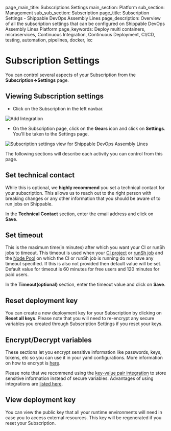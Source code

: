 page_main_title: Subscriptions Settings
main_section: Platform
sub_section: Management
sub_sub_section: Subscription
page_title: Subscription Settings - Shippable DevOps Assembly Lines
page_description: Overview of all the subscription settings that can be configured on Shippable DevOps Assembly Lines Platform
page_keywords: Deploy multi containers, microservices, Continuous Integration, Continuous Deployment, CI/CD, testing, automation, pipelines, docker, lxc

# Subscription Settings

You can control several aspects of your Subscription from the **Subscription->Settings** page.

## Viewing Subscription settings


* Click on the Subscription in the left navbar.

<img src="/images/getting-started/account-settings.png" alt="Add Integration">

* On the Subscription page, click on the **Gears** icon and click on **Settings**. You'll be taken to the Settings page.

<img src="/images/platform/management/subscription-settings.png" alt="Subscription settings view for Shippable DevOps Assembly Lines" style="vertical-align: middle;display: block;margin-left: auto;margin-right: auto;"/>

The following sections will describe each activity you can control from this page.

## Set technical contact

While this is optional, we **highly recommend** you set a technical contact for your subscription. This allows us to reach out to the right person with breaking changes or any other information that you should be aware of to run jobs on Shippable.

In the **Technical Contact** section, enter the email address and click on **Save**.

## Set timeout

This is the maximum time(in minutes) after which you want your CI or runSh jobs to  timeout. This timeout is used when your [CI project](/platform/management/project/settings/) or [runSh job](/platform/workflow/job/runsh/) and the [Node Pool](/platform/management/subscription/node-pools/) on which the CI or runSh job is running do not have any timeout specified. If this is also not provided then default value will be set. Default value for timeout is 60 minutes for free users and 120 minutes for paid users.

In the **Timeout(optional)** section, enter the timeout value and click on **Save**.

## Reset deployment key

You can create a new deployment key for your Subscription by clicking on **Reset all keys**. Please note that you will need to re-encrypt any secure variables you created through Subscription Settings if you reset your keys.

## Encrypt/Decrypt variables

These sections let you encrypt sensitive information like passwords, keys, tokens, etc so you can use it in your yaml configurations. More information on how to encrypt is [here](/platform/tutorial/security/encrypt-vars).

Please note that we recommend using the [key-value pair integration](/platform/integration/key-value) to store sensitive information instead of secure variables. Advantages of using integrations are [listed here](/platform/integration/overview).

## View deployment key

You can view the public key that all your runtime environments will need in case you to access external resources. This key will be regenerated if you reset your Subscription.
